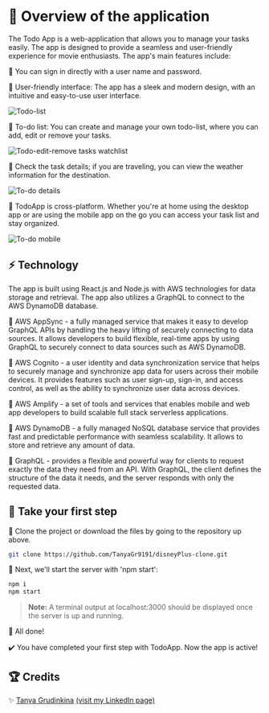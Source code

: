 # 🚀 Overview of the application

The Todo App is a web-application that allows you to manage your tasks easily. The app is designed to provide a seamless and user-friendly experience for movie enthusiasts. The app's main features include:

📌 You can sign in directly with a user name and password.

📌 User-friendly interface: The app has a sleek and modern design, with an intuitive and easy-to-use user interface.

![Todo-list](https://res.cloudinary.com/dxwlsxl5s/image/upload/v1674563375/1_ibbvef.jpg)

📌 To-do list: You can create and manage your own todo-list, where you can add, edit or remove your tasks.

![Todo-edit-remove tasks watchlist](https://res.cloudinary.com/dxwlsxl5s/image/upload/v1674563809/7_bhsc5x.jpg)

📌 Check the task details; if you are traveling, you can view the weather information for the destination.

![To-do details](https://res.cloudinary.com/dxwlsxl5s/image/upload/v1674564171/3_c4iihj.jpg)

📌 TodoApp is cross-platform. Whether you're at home using the desktop app or are using the mobile app on the go you can access your task list and stay organized.

![To-do mobile](https://res.cloudinary.com/dxwlsxl5s/image/upload/v1674564667/10_jrklxd.png)

## :zap: Technology

The app is built using React.js and Node.js with AWS technologies for data storage and retrieval. The app also utilizes a GraphQL to connect to the AWS DynamoDB database.

🔹	AWS AppSync - a fully managed service that makes it easy to develop GraphQL APIs by handling the heavy lifting of securely connecting to data sources. It allows developers to build flexible, real-time apps by using GraphQL to securely connect to data sources such as AWS DynamoDB.

🔹	AWS Cognito - a user identity and data synchronization service that helps to securely manage and synchronize app data for users across their mobile devices. It provides features such as user sign-up, sign-in, and access control, as well as the ability to synchronize user data across devices.

🔹	AWS Amplify - a set of tools and services that enables mobile and web app developers to build scalable full stack serverless applications. 

🔹	AWS DynamoDB - a fully managed NoSQL database service that provides fast and predictable performance with seamless scalability. It allows to store and retrieve any amount of data.

🔹	GraphQL - provides a flexible and powerful way for clients to request exactly the data they need from an API. With GraphQL, the client defines the structure of the data it needs, and the server responds with only the requested data.


## 🐾 Take your first step

:small_orange_diamond: Clone the project or download the files by going to the repository up above.

```sh
git clone https://github.com/TanyaGr9191/disneyPlus-clone.git
```

🔸 Next, we'll start the server with 'npm start':
```sh
npm i
npm start
```

>**Note:** A terminal output at localhost:3000 should be displayed once the server is up and running.

👏 All done! 

✔️ You have completed your first step with TodoApp. Now the app is active!

## 🏆 Credits

✨ [Tanya Grudinkina](https://github.com/TanyaGr9191) [(visit my LinkedIn page)](https://www.linkedin.com/in/tanya-grudinkina/)
